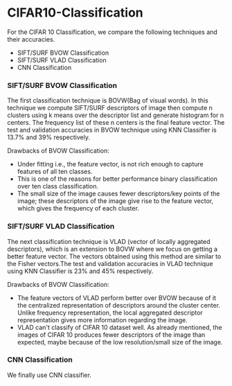 # CIFAR10-Classification

For the CIFAR 10 Classification, we compare the following techniques and their accuracies.
- SIFT/SURF BVOW Classification
- SIFT/SURF VLAD Classification
- CNN Classification

### SIFT/SURF BVOW Classification

The first classification technique is BOVW(Bag of visual words). In this technique we compute SIFT/SURF descriptors of image then compute n clusters using k means over the descriptor list and generate  histogram for n centers. The frequency list of these n centers is the final feature vector. The test and validation accuracies in BVOW technique using KNN Classifier is 13.7% and 39% respectively. 

Drawbacks of BVOW Classification:
- Under fitting i.e., the feature vector, is not rich enough to capture features of all ten classes. 
- This is one of the reasons for better performance binary classification over ten class classification.
- The small size of the image causes fewer descriptors/key points of the image; these descriptors of the image give rise to the feature vector, which gives the frequency of each cluster.

### SIFT/SURF VLAD Classification

The next classification technique is VLAD (vector of locally aggregated descriptors), which is an extension to BOVW where we focus on getting a better feature vector. The vectors obtained using this method are similar to the Fisher vectors.The test and validation accuracies in VLAD technique using KNN Classifier is 23% and 45% respectively. 

Drawbacks of BVOW Classification:
- The feature vectors of VLAD perform better over BVOW because of it the centralized representation of descriptors around the cluster center. Unlike frequency representation, the local aggregated descriptor representation gives more information regarding the image.
- VLAD can't classify of CIFAR 10 dataset well. As already mentioned, the images of CIFAR 10 produces fewer descriptors of the image than expected, maybe because of the low resolution/small size of the image. 

### CNN Classification

We finally use CNN classifier. 
